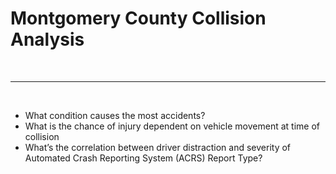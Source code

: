 # Montgomery County Collision Analysis
<br><hr><br>
* What condition causes the most accidents?
* What is the chance of injury dependent on vehicle movement at time of collision
* What’s the correlation between driver distraction and severity of Automated Crash Reporting System (ACRS) Report Type?
